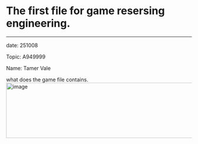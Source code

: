 # The first file for game resersing engineering.
---

date: 251008

Topic: A949999

Name: Tamer Vale

what does the game file contains.
<img width="540" height="150" alt="image" src="https://github.com/user-attachments/assets/725b44f1-9605-4170-91e9-bd456cbdf3fe" />
